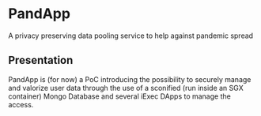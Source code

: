 # PandApp
A privacy preserving data pooling service to help against pandemic spread


## Presentation
PandApp is (for now) a PoC introducing the possibility to securely manage and
valorize user data through the use of a sconified (run inside an SGX container)
Mongo Database and several iExec DApps to manage the access.
